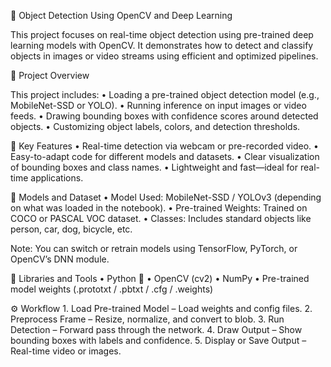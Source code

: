 🎯 Object Detection Using OpenCV and Deep Learning

This project focuses on real-time object detection using pre-trained deep learning models with OpenCV. It demonstrates how to detect and classify objects in images or video streams using efficient and optimized pipelines.

📌 Project Overview

This project includes:
	•	Loading a pre-trained object detection model (e.g., MobileNet-SSD or YOLO).
	•	Running inference on input images or video feeds.
	•	Drawing bounding boxes with confidence scores around detected objects.
	•	Customizing object labels, colors, and detection thresholds.

🧠 Key Features
	•	Real-time detection via webcam or pre-recorded video.
	•	Easy-to-adapt code for different models and datasets.
	•	Clear visualization of bounding boxes and class names.
	•	Lightweight and fast—ideal for real-time applications.

📂 Models and Dataset
	•	Model Used: MobileNet-SSD / YOLOv3 (depending on what was loaded in the notebook).
	•	Pre-trained Weights: Trained on COCO or PASCAL VOC dataset.
	•	Classes: Includes standard objects like person, car, dog, bicycle, etc.

Note: You can switch or retrain models using TensorFlow, PyTorch, or OpenCV’s DNN module.

🧰 Libraries and Tools
	•	Python 🐍
	•	OpenCV (cv2)
	•	NumPy
	•	Pre-trained model weights (.prototxt / .pbtxt / .cfg / .weights)

⚙️ Workflow
	1.	Load Pre-trained Model – Load weights and config files.
	2.	Preprocess Frame – Resize, normalize, and convert to blob.
	3.	Run Detection – Forward pass through the network.
	4.	Draw Output – Show bounding boxes with labels and confidence.
	5.	Display or Save Output – Real-time video or images.
